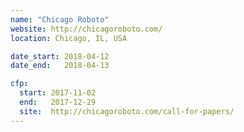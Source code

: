 ```yaml
---
name: "Chicago Roboto"
website: http://chicagoroboto.com/
location: Chicago, IL, USA

date_start: 2018-04-12
date_end:   2018-04-13

cfp:
  start: 2017-11-02
  end:   2017-12-29
  site:  http://chicagoroboto.com/call-for-papers/
---
```

